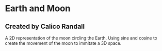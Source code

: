 # Earth and Moon
## Created by Calico Randall

A 2D representation of the moon circling the Earth. Using sine and cosine to create the movement of the moon to immitate a 3D space. 